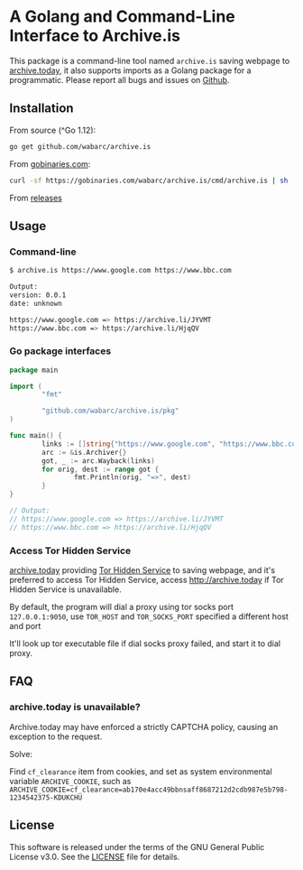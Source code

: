 # A Golang and Command-Line Interface to Archive.is

This package is a command-line tool named `archive.is` saving webpage to [archive.today](https://archive.today), it also supports imports as a Golang package for a programmatic. Please report all bugs and issues on [Github](https://github.com/wabarc/archive.is/issues).

## Installation

From source (^Go 1.12):

```sh
go get github.com/wabarc/archive.is
```

From [gobinaries.com](https://gobinaries.com):

```sh
curl -sf https://gobinaries.com/wabarc/archive.is/cmd/archive.is | sh
```

From [releases](https://github.com/wabarc/archive.is/releases)

## Usage

### Command-line

```sh
$ archive.is https://www.google.com https://www.bbc.com

Output:
version: 0.0.1
date: unknown

https://www.google.com => https://archive.li/JYVMT
https://www.bbc.com => https://archive.li/HjqQV
```

### Go package interfaces

```go
package main

import (
        "fmt"

        "github.com/wabarc/archive.is/pkg"
)

func main() {
        links := []string{"https://www.google.com", "https://www.bbc.com"}
        arc := &is.Archiver{}
        got, _ := arc.Wayback(links)
        for orig, dest := range got {
                fmt.Println(orig, "=>", dest)
        }
}

// Output:
// https://www.google.com => https://archive.li/JYVMT
// https://www.bbc.com => https://archive.li/HjqQV
```

### Access Tor Hidden Service

[archive.today](https://archive.today) providing [Tor Hidden Service](http://archivecaslytosk.onion/) to saving webpage, and it's preferred to access
Tor Hidden Service, access <http://archive.today> if Tor Hidden Service is unavailable.

By default, the program will dial a proxy using tor socks port `127.0.0.1:9050`,
use `TOR_HOST` and `TOR_SOCKS_PORT` specified a different host and port

It'll look up tor executable file if dial socks proxy failed, and start it to dial proxy.

## FAQ

### archive.today is unavailable?

Archive.today may have enforced a strictly CAPTCHA policy, causing an exception to the request.

Solve:

Find `cf_clearance` item from cookies, and set as system environmental variable `ARCHIVE_COOKIE`,
such as `ARCHIVE_COOKIE=cf_clearance=ab170e4acc49bbnsaff8687212d2cdb987e5b798-1234542375-KDUKCHU`

## License

This software is released under the terms of the GNU General Public License v3.0. See the [LICENSE](https://github.com/wabarc/archive.is/blob/main/LICENSE) file for details.

